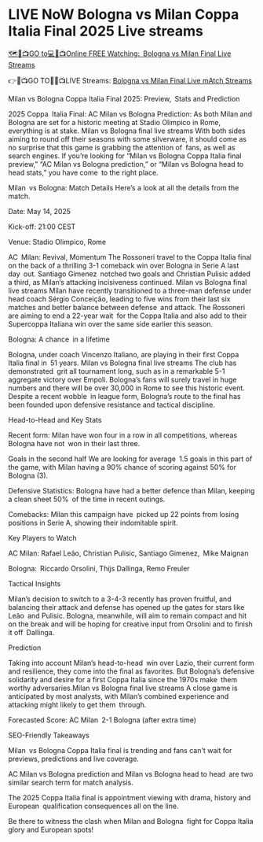 # LIVE NoW Bologna vs Milan Coppa Italia Final 2025 Live streams

[🗺🔴📺GO to💻🔴📺Online FREE Watching: Bologna vs Milan Final Live Streams](https://rb.gy/h8m0i0)

👉🔴📺GO TO📲🔴📺LIVE Streams: [Bologna vs Milan Final Live mAtch Streams ](https://rb.gy/h8m0i0)

Milan vs Bologna Coppa Italia Final 2025: Preview, Stats and Prediction

2025 Coppa Italia Final: AC Milan vs Bologna Prediction: As both Milan and Bologna are set for a historic meeting at Stadio Olimpico in Rome, everything is at stake. Milan vs Bologna final live streams With both sides aiming to round off their seasons with some silverware, it should come as no surprise that this game is grabbing the attention of fans, as well as search engines. If you’re looking for “Milan vs Bologna Coppa Italia final preview,” “AC Milan vs Bologna prediction,” or “Milan vs Bologna head to head stats,” you have come to the right place.

Milan vs Bologna: Match Details Here’s a look at all the details from the match.

Date: May 14, 2025

Kick-off: 21:00 CEST

Venue: Stadio Olimpico, Rome


AC Milan: Revival, Momentum
The Rossoneri travel to the Coppa Italia final on the back of a thrilling 3-1 comeback win over Bologna in Serie A last day out. Santiago Gimenez notched two goals and Christian Pulisic added a third, as Milan’s attacking incisiveness continued. Milan vs Bologna final live streams Milan have recently transitioned to a three-man defense under head coach Sérgio Conceição, leading to five wins from their last six matches and better balance between defense and attack. The Rossoneri are aiming to end a 22-year wait for the Coppa Italia and also add to their Supercoppa Italiana win over the same side earlier this season.

Bologna: A chance in a lifetime

Bologna, under coach Vincenzo Italiano, are playing in their first Coppa Italia final in 51 years. Milan vs Bologna final live streams The club has demonstrated grit all tournament long, such as in a remarkable 5-1 aggregate victory over Empoli. Bologna’s fans will surely travel in huge numbers and there will be over 30,000 in Rome to see this historic event. Despite a recent wobble in league form, Bologna’s route to the final has been founded upon defensive resistance and tactical discipline.

Head-to-Head and Key Stats

Recent form: Milan have won four in a row in all competitions, whereas Bologna have not won in their last three.

Goals in the second half We are looking for average 1.5 goals in this part of the game, with Milan having a 90% chance of scoring against 50% for Bologna (3).

Defensive Statistics: Bologna have had a better defence than Milan, keeping a clean sheet 50% of the time in recent outings.

Comebacks: Milan this campaign have picked up 22 points from losing positions in Serie A, showing their indomitable spirit.

Key Players to Watch

AC Milan: Rafael Leão, Christian Pulisic, Santiago Gimenez, Mike Maignan

Bologna: Riccardo Orsolini, Thijs Dallinga, Remo Freuler

Tactical Insights

Milan’s decision to switch to a 3-4-3 recently has proven fruitful, and balancing their attack and defense has opened up the gates for stars like Leão and Pulisic. Bologna, meanwhile, will aim to remain compact and hit on the break and will be hoping for creative input from Orsolini and to finish it off Dallinga.

Prediction

Taking into account Milan’s head-to-head win over Lazio, their current form and resilience, they come into the final as favorites. But Bologna’s defensive solidarity and desire for a first Coppa Italia since the 1970s make them worthy adversaries.Milan vs Bologna final live streams  A close game is anticipated by most analysts, with Milan’s combined experience and attacking might likely to get them through.

Forecasted Score: AC Milan 2-1 Bologna (after extra time)

SEO-Friendly Takeaways

Milan vs Bologna Coppa Italia final is trending and fans can't wait for previews, predictions and live coverage.

AC Milan vs Bologna prediction and Milan vs Bologna head to head are two similar search term for match analysis.

The 2025 Coppa Italia final is appointment viewing with drama, history and European qualification consequences all on the line.

Be there to witness the clash when Milan and Bologna fight for Coppa Italia glory and European spots!
